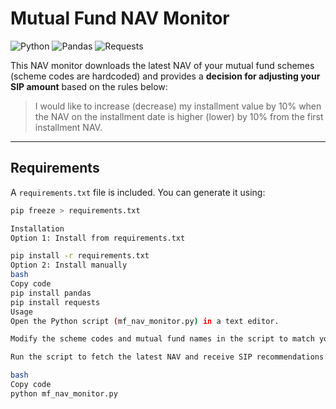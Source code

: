 # Mutual Fund NAV Monitor

![Python](https://img.shields.io/badge/Python-3.8%2B-blue)
![Pandas](https://img.shields.io/badge/Pandas-1.0%2B-green)
![Requests](https://img.shields.io/badge/Requests-2.0%2B-orange)

This NAV monitor downloads the latest NAV of your mutual fund schemes (scheme codes are hardcoded) and provides a **decision for adjusting your SIP amount** based on the rules below:

> I would like to increase (decrease) my installment value by 10% when the NAV on the installment date is higher (lower) by 10% from the first installment NAV.

---

## Requirements

A `requirements.txt` file is included. You can generate it using:

```bash
pip freeze > requirements.txt

Installation
Option 1: Install from requirements.txt

pip install -r requirements.txt
Option 2: Install manually
bash
Copy code
pip install pandas
pip install requests
Usage
Open the Python script (mf_nav_monitor.py) in a text editor.

Modify the scheme codes and mutual fund names in the script to match your portfolio.

Run the script to fetch the latest NAV and receive SIP recommendations:

bash
Copy code
python mf_nav_monitor.py
```